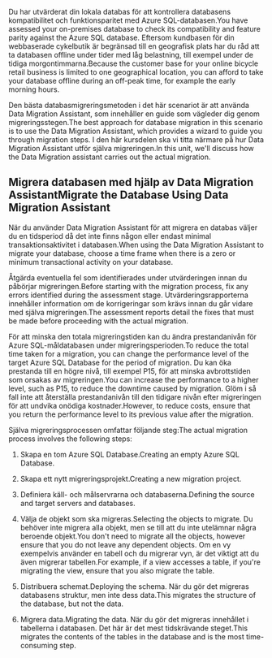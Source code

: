 <span data-ttu-id="731ae-101">Du har utvärderat din lokala databas för att kontrollera databasens kompatibilitet och funktionsparitet med Azure SQL-databasen.</span><span class="sxs-lookup"><span data-stu-id="731ae-101">You have assessed your on-premises database to check its compatibility and feature parity against the Azure SQL database.</span></span> <span data-ttu-id="731ae-102">Eftersom kundbasen för din webbaserade cykelbutik är begränsad till en geografisk plats har du råd att ta databasen offline under tider med låg belastning, till exempel under de tidiga morgontimmarna.</span><span class="sxs-lookup"><span data-stu-id="731ae-102">Because the customer base for your online bicycle retail business is limited to one geographical location, you can afford to take your database offline during an off-peak time, for example the early morning hours.</span></span>

<span data-ttu-id="731ae-103">Den bästa databasmigreringsmetoden i det här scenariot är att använda Data Migration Assistant, som innehåller en guide som vägleder dig genom migreringsstegen.</span><span class="sxs-lookup"><span data-stu-id="731ae-103">The best approach for database migration in this scenario is to use the Data Migration Assistant, which provides a wizard to guide you through migration steps.</span></span> <span data-ttu-id="731ae-104">I den här kursdelen ska vi titta närmare på hur Data Migration Assistant utför själva migreringen.</span><span class="sxs-lookup"><span data-stu-id="731ae-104">In this unit, we'll discuss how the Data Migration assistant carries out the actual migration.</span></span>

## <a name="migrate-the-database-using-data-migration-assistant"></a><span data-ttu-id="731ae-105">Migrera databasen med hjälp av Data Migration Assistant</span><span class="sxs-lookup"><span data-stu-id="731ae-105">Migrate the Database Using Data Migration Assistant</span></span>

<span data-ttu-id="731ae-106">När du använder Data Migration Assistant för att migrera en databas väljer du en tidsperiod då det inte finns någon eller endast minimal transaktionsaktivitet i databasen.</span><span class="sxs-lookup"><span data-stu-id="731ae-106">When using the Data Migration Assistant to migrate your database, choose a time frame when there is a zero or minimum transactional activity on your database.</span></span>

<span data-ttu-id="731ae-107">Åtgärda eventuella fel som identifierades under utvärderingen innan du påbörjar migreringen.</span><span class="sxs-lookup"><span data-stu-id="731ae-107">Before starting with the migration process, fix any errors identified during the assessment stage.</span></span> <span data-ttu-id="731ae-108">Utvärderingsrapporterna innehåller information om de korrigeringar som krävs innan du går vidare med själva migreringen.</span><span class="sxs-lookup"><span data-stu-id="731ae-108">The assessment reports detail the fixes that must be made before proceeding with the actual migration.</span></span>

<span data-ttu-id="731ae-109">För att minska den totala migreringstiden kan du ändra prestandanivån för Azure SQL-måldatabasen under migreringsperioden.</span><span class="sxs-lookup"><span data-stu-id="731ae-109">To reduce the total time taken for a migration, you can change the performance level of the target Azure SQL Database for the period of migration.</span></span> <span data-ttu-id="731ae-110">Du kan öka prestanda till en högre nivå, till exempel P15, för att minska avbrottstiden som orsakas av migreringen.</span><span class="sxs-lookup"><span data-stu-id="731ae-110">You can increase the performance to a higher level, such as P15, to reduce the downtime caused by migration.</span></span> <span data-ttu-id="731ae-111">Glöm i så fall inte att återställa prestandanivån till den tidigare nivån efter migreringen för att undvika onödiga kostnader.</span><span class="sxs-lookup"><span data-stu-id="731ae-111">However, to reduce costs, ensure that you return the performance level to its previous value after the migration.</span></span>

<span data-ttu-id="731ae-112">Själva migreringsprocessen omfattar följande steg:</span><span class="sxs-lookup"><span data-stu-id="731ae-112">The actual migration process involves the following steps:</span></span>

1. <span data-ttu-id="731ae-113">Skapa en tom Azure SQL Database.</span><span class="sxs-lookup"><span data-stu-id="731ae-113">Creating an empty Azure SQL Database.</span></span>

1. <span data-ttu-id="731ae-114">Skapa ett nytt migreringsprojekt.</span><span class="sxs-lookup"><span data-stu-id="731ae-114">Creating a new migration project.</span></span>

1. <span data-ttu-id="731ae-115">Definiera käll- och målservrarna och databaserna.</span><span class="sxs-lookup"><span data-stu-id="731ae-115">Defining the source and target servers and databases.</span></span>

1. <span data-ttu-id="731ae-116">Välja de objekt som ska migreras.</span><span class="sxs-lookup"><span data-stu-id="731ae-116">Selecting the objects to migrate.</span></span> <span data-ttu-id="731ae-117">Du behöver inte migrera alla objekt, men se till att du inte utelämnar några beroende objekt.</span><span class="sxs-lookup"><span data-stu-id="731ae-117">You don't need to migrate all the objects, however ensure that you do not leave any dependent objects.</span></span> <span data-ttu-id="731ae-118">Om en vy exempelvis använder en tabell och du migrerar vyn, är det viktigt att du även migrerar tabellen.</span><span class="sxs-lookup"><span data-stu-id="731ae-118">For example, if a view accesses a table, if you're migrating the view, ensure that you also migrate the table.</span></span>

1. <span data-ttu-id="731ae-119">Distribuera schemat.</span><span class="sxs-lookup"><span data-stu-id="731ae-119">Deploying the schema.</span></span> <span data-ttu-id="731ae-120">När du gör det migreras databasens struktur, men inte dess data.</span><span class="sxs-lookup"><span data-stu-id="731ae-120">This migrates the structure of the database, but not the data.</span></span>

1. <span data-ttu-id="731ae-121">Migrera data.</span><span class="sxs-lookup"><span data-stu-id="731ae-121">Migrating the data.</span></span> <span data-ttu-id="731ae-122">När du gör det migreras innehållet i tabellerna i databasen. Det här är det mest tidskrävande steget.</span><span class="sxs-lookup"><span data-stu-id="731ae-122">This migrates the contents of the tables in the database and is the most time-consuming step.</span></span>
